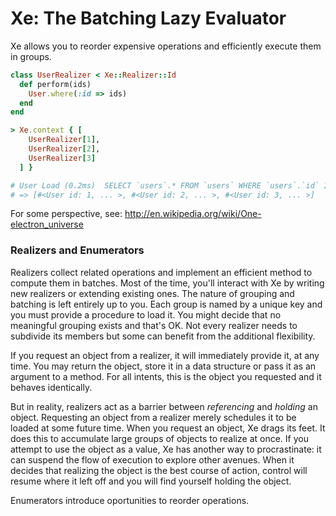 Xe: The Batching Lazy Evaluator
==

Xe allows you to reorder expensive operations and efficiently execute them in groups.

```ruby
class UserRealizer < Xe::Realizer::Id
  def perform(ids)
    User.where(:id => ids)
  end
end

> Xe.context { [
    UserRealizer[1],
    UserRealizer[2],
    UserRealizer[3]
  ] }

# User Load (0.2ms)  SELECT `users`.* FROM `users` WHERE `users`.`id` IN (1, 2, 3)
# => [#<User id: 1, ... >, #<User id: 2, ... >, #<User id: 3, ... >]
```

For some perspective, see: http://en.wikipedia.org/wiki/One-electron_universe

### Realizers and Enumerators

Realizers collect related operations and implement an efficient method to compute them in batches.
Most of the time, you'll interact with Xe by writing new realizers or extending existing ones.
The nature of grouping and batching is left entirely up to you.
Each group is named by a unique key and you must provide a procedure to load it.
You might decide that no meaningful grouping exists and that's OK.
Not every realizer needs to subdivide its members but some can benefit from the additional flexibility.

If you request an object from a realizer, it will immediately provide it, at any time.
You may return the object, store it in a data structure or pass it as an argument to a method.
For all intents, this is the object you requested and it behaves identically.

But in reality, realizers act as a barrier between *referencing* and _holding_ an object.
Requesting an object from a realizer merely schedules it to be loaded at some future time.
When you request an object, Xe drags its feet.
It does this to accumulate large groups of objects to realize at once.
If you attempt to use the object as a value, Xe has another way to procrastinate:
it can suspend the flow of execution to explore other avenues.
When it decides that realizing the object is the best course of action,
control will resume where it left off and you will find yourself holding the object.

Enumerators introduce oportunities to reorder operations.



